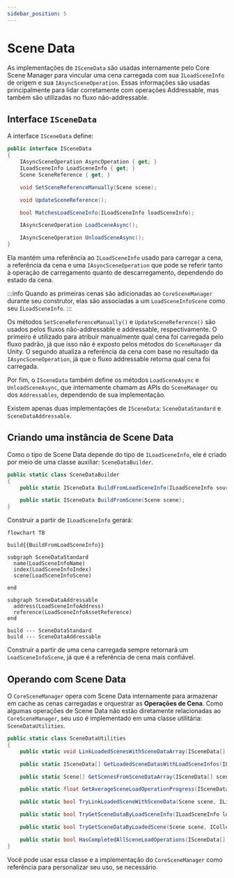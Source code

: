 ```yaml
---
sidebar_position: 5
---
```


# Scene Data

As implementações de `ISceneData` são usadas internamente pelo Core Scene Manager para vincular uma cena carregada com sua `ILoadSceneInfo` de origem e sua `IAsyncSceneOperation`.
Essas informações são usadas principalmente para lidar corretamente com operações Addressable, mas também são utilizadas no fluxo não-addressable.

## Interface `ISceneData`

A interface `ISceneData` define:

```cs
public interface ISceneData
{
    IAsyncSceneOperation AsyncOperation { get; }
    ILoadSceneInfo LoadSceneInfo { get; }
    Scene SceneReference { get; }

    void SetSceneReferenceManually(Scene scene);

    void UpdateSceneReference();

    bool MatchesLoadSceneInfo(ILoadSceneInfo loadSceneInfo);

    IAsyncSceneOperation LoadSceneAsync();

    IAsyncSceneOperation UnloadSceneAsync();
}
```

Ela mantém uma referência ao `ILoadSceneInfo` usado para carregar a cena, a referência da cena e uma `IAsyncSceneOperation` que pode se referir tanto à operação de carregamento quanto de descarregamento, dependendo do estado da cena.

:::info
Quando as primeiras cenas são adicionadas ao `CoreSceneManager` durante seu construtor, elas são associadas a um `LoadSceneInfoScene` como seu `ILoadSceneInfo`.
:::

Os métodos `SetSceneReferenceManually()` e `UpdateSceneReference()` são usados pelos fluxos não-addressable e addressable, respectivamente.
O primeiro é utilizado para atribuir manualmente qual cena foi carregada pelo fluxo padrão, já que isso não é exposto pelos métodos do `SceneManager` da Unity.
O segundo atualiza a referência da cena com base no resultado da `IAsyncSceneOperation`, já que o fluxo addressable retorna qual cena foi carregada.

Por fim, o `ISceneData` também define os métodos `LoadSceneAsync` e `UnloadSceneAsync`, que internamente chamam as APIs do `SceneManager` ou dos `Addressables`, dependendo de sua implementação.

Existem apenas duas implementações de `ISceneData`: `SceneDataStandard` e `SceneDataAddressable`.

## Criando uma instância de Scene Data

Como o tipo de Scene Data depende do tipo de `ILoadSceneInfo`, ele é criado por meio de uma classe auxiliar: `SceneDataBuilder`.

```cs
public static class SceneDataBuilder
{
    public static ISceneData BuildFromLoadSceneInfo(ILoadSceneInfo sourceLoadSceneInfo);

    public static ISceneData BuildFromScene(Scene scene);
}
```

Construir a partir de `ILoadSceneInfo` gerará:

```mermaid
flowchart TB

build{{BuildFromLoadSceneInfo}}

subgraph SceneDataStandard
  name(LoadSceneInfoName)
  index(LoadSceneInfoIndex)
  scene(LoadSceneInfoScene)

end

subgraph SceneDataAddressable
  address(LoadSceneInfoAddress)
  reference(LoadSceneInfoAssetReference)
end

build --- SceneDataStandard
build --- SceneDataAddressable
```

Construir a partir de uma cena carregada sempre retornará um `LoadSceneInfoScene`, já que é a referência de cena mais confiável.

## Operando com Scene Data

O `CoreSceneManager` opera com Scene Data internamente para armazenar em cache as cenas carregadas e orquestrar as **Operações de Cena**.
Como algumas operações de Scene Data não estão diretamente relacionadas ao `CoreSceneManager`, seu uso é implementado em uma classe utilitária: `SceneDataUtilities`.

```cs
public static class SceneDataUtilities
{
    public static void LinkLoadedScenesWithSceneDataArray(ISceneData[] sceneDataArray, IList<ISceneData> sceneDatasToExclude);

    public static ISceneData[] GetLoadedSceneDatasWithLoadSceneInfos(ILoadSceneInfo[] sourceSceneInfos, IList<ISceneData> loadedSceneDataList);

    public static Scene[] GetScenesFromSceneDataArray(ISceneData[] sceneDataArray);

    public static float GetAverageSceneLoadOperationProgress(ISceneData[] sceneDataArray);

    public static bool TryLinkLoadedSceneWithSceneData(Scene scene, IList<ISceneData> sceneDataList, out ISceneData matchedData);

    public static bool TryGetSceneDataByLoadSceneInfo(ILoadSceneInfo loadSceneInfo, IEnumerable<ISceneData> sceneDataList, out ISceneData sceneData);

    public static bool TryGetSceneDataByLoadedScene(Scene scene, ICollection<ISceneData> sceneDataList, out ISceneData sceneData);

    public static bool HasCompletedAllSceneLoadOperations(ISceneData[] sceneDataArray);
}
```

Você pode usar essa classe e a implementação do `CoreSceneManager` como referência para personalizar seu uso, se necessário.